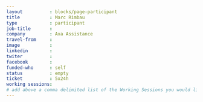 ```yaml
---
layout          : blocks/page-participant
title           : Marc Rimbau
type            : participant
job-title       :
company         : Axa Assistance
travel-from     :
image           :
linkedin        :
twiter          :
facebook        :
funded-who      : self
status          : empty
ticket          : 5x24h
working sessions:
# add above a comma delimited list of the Working Sessions you would like to attend (use the session's title)
---
```


<!-- put more details about participant here -->
